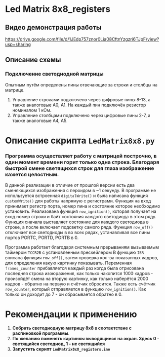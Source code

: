 # Led Matrix 8x8_registers

## Видео демонстрация работы
https://drive.google.com/file/d/1JEdp757znor0Lia08CftnYzgzri6TJpF/view?usp=sharing

## Описание схемы
### Подключение светодиодной матрицы
Опытным путём определены пины отвечающие за строки и столбцы на матрице. 
1. Управление строками подключено через цифровые пины 8-13, а также
аналоговые A0, A1. На каждый пин подключён резистор номиналом 1 кОм.
2. Управление столбцами подключено через цифровые пины 2-7, а также аналоговые A4, A5.

# Описание скрипта `LedMatrix8x8.py`
### Программа осуществляет работу с матрицей построчно, в один момент времени горит только одна строка. Благодаря быстрой смене светящихся строк для глаза изображение кажется целостным.
В данной реализации в отличие от прошлой версии есть два сменяющихся изображения с пероидом в ~1 секунду.
В программе не используется встроенная `digitalWrite()` и была написана функция `customWrite()` для работы напрямую с регистрами.
Функция на вход принимает регистр порта, номер пина и состояние которое необходимо установить.
Реализована функция `row_ignition()`, которая получает на вход номер строки и байт состояния каждого светодиода в этом ряду.
Функция сначала выставляет состояние для каждого светодиода в строке, а после включает подсветку самого ряда.
Функция `row_off()` отключает все светодиоды в во всех рядах, устанавливая все пины портов PORTC, PORTD, PORTB в 0.

Программа работает благодаря системным прерываниям вызываемым таймером `TCCR2B` с установленным прескейлером
В функцию `ISR` вписана функция `row_off()`, затем проверка кол-ва показанных кадров, для определения какую картинку показывать.
Переменная `frames_counter` прибавляется каждый раз когда была отрисована последняя строка изоюражения, как только накопится 1000 кадров - произойдёт смена
на вторую картинку, как только наберётся 2000 кадров - обратно на первую и счётчик сбросится.
Также есть счётчик `row_counter`, который отправляется в функцию `row_ignition()`. Как только он доходит до 7 - он сбрасывается обратно в 0.

# Рекомендации к применению
1. **Собрать светодиодную матрицу 8х8 в соответствие с распиновкой программы.**
2. **По желанию поменять картинкы выводящиеся на экран. Здесь 0 - светящийся светодиод, 1 - не светящийся**
3. **Запустить скрипт `LedMatrix8x8_registers.ino`**
